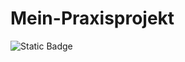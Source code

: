 # Mein-Praxisprojekt

![Static Badge](https://img.shields.io/badge/https%3A%2F%2Fimg.shields.io%2Fbadge%2FHallo-Syntax-purple)
